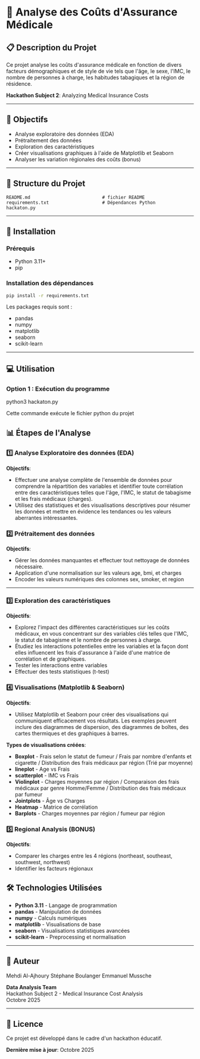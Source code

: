 # 🏥 Analyse des Coûts d'Assurance Médicale

## 📋 Description du Projet

Ce projet analyse les coûts d'assurance médicale en fonction de divers facteurs démographiques et de style de vie tels que l'âge, le sexe, l'IMC, le nombre de personnes à charge, les habitudes tabagiques et la région de résidence.

**Hackathon Subject 2**: Analyzing Medical Insurance Costs

---

## 🎯 Objectifs

- Analyse exploratoire des données (EDA)
- Prétraitement des données
- Exploration des caractéristiques
- Créer visualisations graphiques à l'aide de Matplotlib et Seaborn
- Analyser les variation régionales des coûts (bonus)

---

## 📁 Structure du Projet

```
README.md                           # fichier README
requirements.txt                    # Dépendances Python
hackaton.py                         
```

---

## 🚀 Installation

### Prérequis

- Python 3.11+
- pip

### Installation des dépendances

```bash
pip install -r requirements.txt
```

Les packages requis sont :
- pandas
- numpy
- matplotlib
- seaborn
- scikit-learn

---

## 💻 Utilisation

### Option 1 : Exécution du programme


python3 hackaton.py

Cette commande exécute le fichier python du projet


## 📊 Étapes de l'Analyse

### 1️⃣ Analyse Exploratoire des données (EDA)


**Objectifs**:
- Effectuer une analyse complète de l'ensemble de données pour comprendre la répartition des variables et identifier toute corrélation entre des caractéristiques telles que l'âge, l'IMC, le statut de tabagisme et les frais médicaux (charges).
- Utilisez des statistiques et des visualisations descriptives pour résumer les données et mettre en évidence les tendances ou les valeurs aberrantes intéressantes.


### 2️⃣ Prétraitement des données

**Objectifs**:

- Gérer les données manquantes et effectuer tout nettoyage de données nécessaire.
- Application d'une normalisation sur les valeurs age, bmi, et charges
- Encoder les valeurs numériques des colonnes sex, smoker, et region

---

### 3️⃣ Exploration des caractéristiques

**Objectifs**:
- Explorez l'impact des différentes caractéristiques sur les coûts médicaux, en vous concentrant sur des variables clés telles que l'IMC, le statut de tabagisme et le nombre de personnes à charge.
- Étudiez les interactions potentielles entre les variables et la façon dont elles influencent les frais d'assurance à l'aide d'une matrice de corrélation et de graphiques.
- Tester les interactions entre variables
- Effectuer des tests statistiques (t-test)


### 4️⃣ Visualisations (Matplotlib & Seaborn)


**Objectifs**:
- Utilisez Matplotlib et Seaborn pour créer des visualisations qui communiquent efficacement vos résultats. Les exemples peuvent inclure des diagrammes de dispersion, des diagrammes de boîtes, des cartes thermiques et des graphiques à barres.

**Types de visualisations créées**:
- **Boxplot** - Frais selon le statut de fumeur / Frais par nombre d'enfants et cigarette / Distribution des frais médicaux par région (Trié par moyenne)
- **lineplot** - Age vs Frais
- **scatterplot** - IMC vs Frais
- **Violinplot** - Charges moyennes par région / Comparaison des frais médicaux par genre Homme/Femme /  Distribution des frais médicaux par fumeur
- **Jointplots** - Âge vs Charges
- **Heatmap** - Matrice de corrélation
- **Barplots** - Charges moyennes par région / fumeur par région


### 5️⃣ Regional Analysis (BONUS)


**Objectifs**:
- Comparer les charges entre les 4 régions (northeast, southeast, southwest, northwest)
- Identifier les facteurs régionaux


## 🛠️ Technologies Utilisées

- **Python 3.11** - Langage de programmation
- **pandas** - Manipulation de données
- **numpy** - Calculs numériques
- **matplotlib** - Visualisations de base
- **seaborn** - Visualisations statistiques avancées
- **scikit-learn** - Preprocessing et normalisation

---

## 👥 Auteur

Mehdi Al-Ajhoury
Stéphane Boulanger
Emmanuel Mussche

**Data Analysis Team**  
Hackathon Subject 2 - Medical Insurance Cost Analysis  
Octobre 2025

---

## 📄 Licence

Ce projet est développé dans le cadre d'un hackathon éducatif.

**Dernière mise à jour**: Octobre 2025

